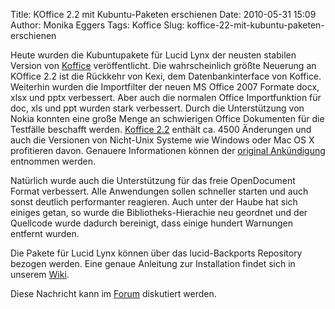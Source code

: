 Title: KOffice 2.2 mit Kubuntu-Paketen erschienen
Date: 2010-05-31 15:09
Author: Monika Eggers
Tags: Koffice
Slug: koffice-22-mit-kubuntu-paketen-erschienen

Heute wurden die Kubuntupakete für Lucid Lynx der neusten stabilen
Version von [Koffice](http://www.koffice.org "http://www.koffice.org")
veröffentlicht. Die wahrscheinlich größte Neuerung an KOffice 2.2 ist
die Rückkehr von Kexi, dem Datenbankinterface von Koffice. Weiterhin
wurden die Importfilter der neuen MS Office 2007 Formate docx, xlsx und
pptx verbessert. Aber auch die normalen Office Importfunktion für doc,
xls und ppt wurden stark verbessert. Durch die Unterstützung von Nokia
konnten eine große Menge an schwierigen Office Dokumenten für die
Testfälle beschafft werden. [Koffice
2.2](http://www.koffice.org "http://www.koffice.org") enthält ca. 4500
Änderungen und auch die Versionen von Nicht-Unix Systeme wie Windows
oder Mac OS X profitieren davon. Genauere Informationen können der
[original
Ankündigung](http://www.koffice.org/changelogs/koffice-22-changelog/ "http://www.koffice.org/changelogs/koffice-22-changelog/")
entnommen werden.


Natürlich wurde auch die Unterstützung für das freie OpenDocument Format
verbessert. Alle Anwendungen sollen schneller starten und auch sonst
deutlich performanter reagieren. Auch unter der Haube hat sich einiges
getan, so wurde die Bibliotheks-Hierachie neu geordnet und der Quellcode
wurde dadurch bereinigt, dass einige hundert Warnungen entfernt wurden.


<!--break--><!--break-->

Die Pakete für Lucid Lynx können über das lucid-Backports Repository
bezogen werden. Eine genaue Anleitung zur Installation findet sich in
unserem
[Wiki](http://wiki.kubuntu-de.org/Installation/Upgrade/KOffice2.2 "http://wiki.kubuntu-de.org/Installation/Upgrade/KOffice2.2").


Diese Nachricht kann im
[Forum](http://forum.kubuntu-de.org/index.php?topic=13851.0 "http://forum.kubuntu-de.org/index.php?topic=13851.0")
diskutiert werden.




